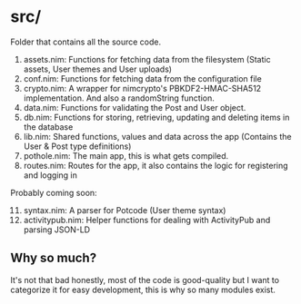 # src/

Folder that contains all the source code.

1. assets.nim: Functions for fetching data from the filesystem (Static assets, User themes and User uploads)
2. conf.nim: Functions for fetching data from the configuration file
3. crypto.nim: A wrapper for nimcrypto's PBKDF2-HMAC-SHA512 implementation. And also a randomString function.
4. data.nim: Functions for validating the Post and User object.
5. db.nim: Functions for storing, retrieving, updating and deleting items in the database
6. lib.nim: Shared functions, values and data across the app (Contains the User & Post type definitions)
7. pothole.nim: The main app, this is what gets compiled.
8. routes.nim: Routes for the app, it also contains the logic for registering and logging in

Probably coming soon:

11. syntax.nim: A parser for Potcode (User theme syntax)
12. activitypub.nim: Helper functions for dealing with ActivityPub and parsing JSON-LD

## Why so much?

It's not that bad honestly, most of the code is good-quality but I want to categorize it for easy development, this is why so many modules exist.